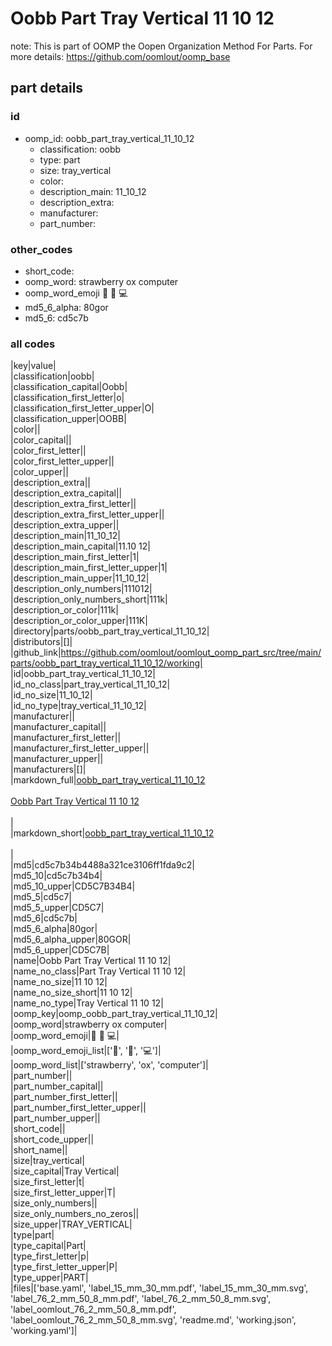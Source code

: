 # Oobb Part Tray Vertical 11 10 12  

note: This is part of OOMP the Oopen Organization Method For Parts. For more details: https://github.com/oomlout/oomp_base

##  part details





### id
* oomp_id: oobb_part_tray_vertical_11_10_12
  * classification: oobb
  * type: part
  * size: tray_vertical
  * color: 
  * description_main: 11_10_12
  * description_extra: 
  * manufacturer: 
  * part_number: 

### other_codes
* short_code: 
* oomp_word: strawberry ox computer
* oomp_word_emoji :strawberry: :ox: :computer:
* md5_6_alpha: 80gor
* md5_6: cd5c7b

### all codes 
|key|value|  
|classification|oobb|  
|classification_capital|Oobb|  
|classification_first_letter|o|  
|classification_first_letter_upper|O|  
|classification_upper|OOBB|  
|color||  
|color_capital||  
|color_first_letter||  
|color_first_letter_upper||  
|color_upper||  
|description_extra||  
|description_extra_capital||  
|description_extra_first_letter||  
|description_extra_first_letter_upper||  
|description_extra_upper||  
|description_main|11_10_12|  
|description_main_capital|11.10 12|  
|description_main_first_letter|1|  
|description_main_first_letter_upper|1|  
|description_main_upper|11_10_12|  
|description_only_numbers|111012|  
|description_only_numbers_short|111k|  
|description_or_color|111k|  
|description_or_color_upper|111K|  
|directory|parts/oobb_part_tray_vertical_11_10_12|  
|distributors|[]|  
|github_link|https://github.com/oomlout/oomlout_oomp_part_src/tree/main/parts/oobb_part_tray_vertical_11_10_12/working|  
|id|oobb_part_tray_vertical_11_10_12|  
|id_no_class|part_tray_vertical_11_10_12|  
|id_no_size|11_10_12|  
|id_no_type|tray_vertical_11_10_12|  
|manufacturer||  
|manufacturer_capital||  
|manufacturer_first_letter||  
|manufacturer_first_letter_upper||  
|manufacturer_upper||  
|manufacturers|[]|  
|markdown_full|[oobb_part_tray_vertical_11_10_12](https://github.com/oomlout/oomlout_oomp_part_src/tree/main/parts/oobb_part_tray_vertical_11_10_12/working)<br>[](https://github.com/oomlout/oomlout_oomp_part_src/tree/main/parts/oobb_part_tray_vertical_11_10_12/working)<br>[Oobb Part Tray Vertical 11 10 12](https://github.com/oomlout/oomlout_oomp_part_src/tree/main/parts/oobb_part_tray_vertical_11_10_12/working)<br><br>|  
|markdown_short|[oobb_part_tray_vertical_11_10_12](https://github.com/oomlout/oomlout_oomp_part_src/tree/main/parts/oobb_part_tray_vertical_11_10_12/working)<br><br>|  
|md5|cd5c7b34b4488a321ce3106ff1fda9c2|  
|md5_10|cd5c7b34b4|  
|md5_10_upper|CD5C7B34B4|  
|md5_5|cd5c7|  
|md5_5_upper|CD5C7|  
|md5_6|cd5c7b|  
|md5_6_alpha|80gor|  
|md5_6_alpha_upper|80GOR|  
|md5_6_upper|CD5C7B|  
|name|Oobb Part Tray Vertical 11 10 12|  
|name_no_class|Part Tray Vertical 11 10 12|  
|name_no_size|11 10 12|  
|name_no_size_short|11 10 12|  
|name_no_type|Tray Vertical 11 10 12|  
|oomp_key|oomp_oobb_part_tray_vertical_11_10_12|  
|oomp_word|strawberry ox computer|  
|oomp_word_emoji|:strawberry: :ox: :computer:|  
|oomp_word_emoji_list|[':strawberry:', ':ox:', ':computer:']|  
|oomp_word_list|['strawberry', 'ox', 'computer']|  
|part_number||  
|part_number_capital||  
|part_number_first_letter||  
|part_number_first_letter_upper||  
|part_number_upper||  
|short_code||  
|short_code_upper||  
|short_name||  
|size|tray_vertical|  
|size_capital|Tray Vertical|  
|size_first_letter|t|  
|size_first_letter_upper|T|  
|size_only_numbers||  
|size_only_numbers_no_zeros||  
|size_upper|TRAY_VERTICAL|  
|type|part|  
|type_capital|Part|  
|type_first_letter|p|  
|type_first_letter_upper|P|  
|type_upper|PART|  
|files|['base.yaml', 'label_15_mm_30_mm.pdf', 'label_15_mm_30_mm.svg', 'label_76_2_mm_50_8_mm.pdf', 'label_76_2_mm_50_8_mm.svg', 'label_oomlout_76_2_mm_50_8_mm.pdf', 'label_oomlout_76_2_mm_50_8_mm.svg', 'readme.md', 'working.json', 'working.yaml']|  
